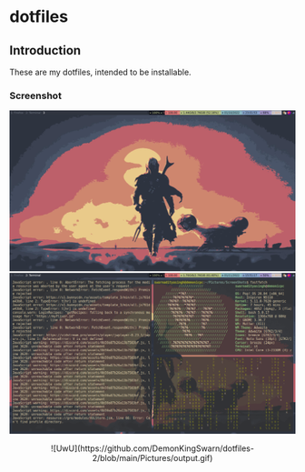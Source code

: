 # dotfiles
## Introduction
These are my dotfiles, intended to be installable.
### Screenshot
![UwU](https://github.com/DemonKingSwarn/dotfiles-2/blob/main/Pictures/ScreenShots/screenshot_23-02-02_Jan.png)
![UwU](https://github.com/DemonKingSwarn/dotfiles-2/blob/main/Pictures/ScreenShots/screenshot_15-51-18_Jan.png)
<p align='center'>
![UwU](https://github.com/DemonKingSwarn/dotfiles-2/blob/main/Pictures/output.gif)</p>

